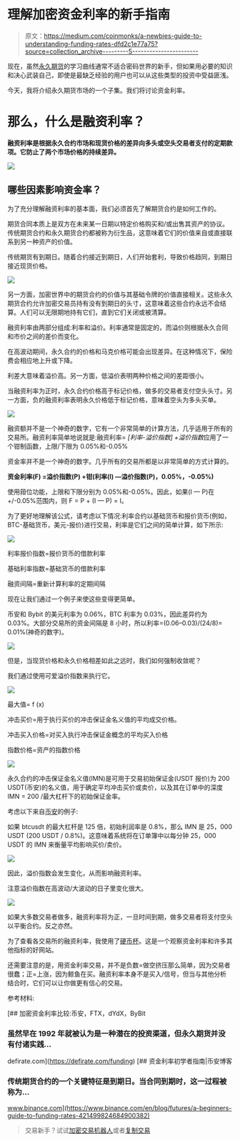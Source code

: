 # 理解加密资金利率的新手指南

> 原文：<https://medium.com/coinmonks/a-newbies-guide-to-understanding-funding-rates-dfd2c1e77a75?source=collection_archive---------5----------------------->

现在，虽然[永久期货](https://academy.binance.com/en/articles/what-are-perpetual-futures-contracts)的学习曲线通常不适合密码世界的新手，但如果用必要的知识和决心武装自己，即使是最缺乏经验的用户也可以从这些类型的投资中受益匪浅。

今天，我将介绍永久期货市场的一个子集。我们将讨论资金利率。

# **那么，什么是融资利率？**

**融资利率是根据永久合约市场和现货价格的差异向多头或空头交易者支付的定期款项。它防止了两个市场价格的持续差异。**

![](img/0fbaecba73815c87272c40d3eb450a58.png)

## 哪些因素影响资金率？

为了充分理解融资利率的基本面，我们必须首先了解期货合约是如何工作的。

期货合同本质上是双方在未来某一日期以特定价格购买和/或出售其资产的协议。传统期货合约和永久期货合约都被称为衍生品，这意味着它们的价值来自或直接联系到另一种资产的价值。

传统期货有到期日。随着合约接近到期日，人们开始套利，导致价格趋同，到期日接近现货价格。

![](img/aa67f5c6c40d1ad73f15e26d9d3a24c9.png)

另一方面，加密世界中的期货合约的价值与其基础令牌的价值直接相关。这些永久期货合约允许加密交易员持有没有到期日的头寸，这意味着这些合约永远不会结算。人们可以无限期地持有它们，直到它们关闭或被清算。

融资利率由两部分组成:利率和溢价。利率通常是固定的，而溢价则根据永久合同和市价之间的差价而变化。

在高波动期间，永久合约的价格和马克价格可能会出现差异。在这种情况下，保险费会相应地上升或下降。

利差大意味着溢价高。另一方面，低溢价表明两种价格之间的差距很小。

当融资利率为正时，永久合约价格高于标记价格，做多的交易者支付空头头寸。另一方面，负的融资利率表明永久价格低于标记价格，意味着空头为多头买单。

![](img/4be8d6f30159f5844e39292077b23e86.png)

融资额并不是一个神奇的数字，它有一个非常简单的计算方法，几乎适用于所有的交易所。融资利率简单地说就是:融资利率= *[利率-溢价指数] +溢价指数*应用了一个钳制函数，上限/下限为 0.05%和-0.05%

资金率并不是一个神奇的数字。几乎所有的交易所都是以非常简单的方式计算的。

**资金利率(F) =溢价指数(P) +钳(利率(I) —溢价指数(P)，0.05%，-0.05%)**

使用箝位功能，上限和下限分别为 0.05%和-0.05%。因此，如果(I — P)在+/-0.05%范围内，则 F = P + (I — P) = I。

为了更好地理解该公式，请考虑以下情况:利率合约以基础货币和报价货币(例如，BTC-基础货币，美元-报价)进行交易，利率是它们之间的简单计算，如下所示:

![](img/192ae76319caf28b545c3bfc295dd324.png)

利率报价指数=报价货币的借款利率

基础利率指数=基础货币的借款利率

融资间隔=重新计算利率的定期间隔

现在让我们通过一个例子来使这些变得更简单。

币安和 Bybit 的美元利率为 0.06%，BTC 利率为 0.03%，因此差异约为 0.03%。大部分交易所的资金间隔是 8 小时，所以利率=(0.06–0.03)/(24/8)= 0.01%(神奇的数字)。

![](img/4e5700df6a8bfc1e4aa6299aa2d7f907.png)

但是，当现货价格和永久价格相差如此之远时，我们如何强制收敛呢？

我们通过使用可爱溢价指数来执行它。

![](img/05a3340aff6ab75f5c04da45c0667370.png)

最大值= f (x)

冲击买价=用于执行买价的冲击保证金名义值的平均成交价格。

冲击买入价格=对买入执行冲击保证金概念的平均买入价格

指数价格=资产的指数价格

![](img/ca59afcb55e3f0838576bb6e8cc9eba5.png)

永久合约的冲击保证金名义值(IMN)是可用于交易初始保证金(USDT 报价)为 200 USDT(币安)的名义值，用于确定平均冲击买价或卖价，以及其在订单中的深度 IMN = 200 /最大杠杆下的初始保证金率。

考虑以下来自[币安](https://www.binance.com/en)的例子:

如果 btcusdt 的最大杠杆是 125 倍，初始利润率是 0.8%，那么 IMN 是 25，000 USDT (200 USDT / 0.8%)。这意味着系统将在订单簿中以每分钟 25，000 USDT 的 IMN 来衡量平均影响买价/卖价。

![](img/3f15691c81f3d4015d4f494884328512.png)

因此，溢价指数会发生变化，从而影响融资利率。

注意溢价指数在高波动/大波动的日子里变化很大。

![](img/73ef34a9bc0e562ed38fa3ed546a055c.png)

如果大多数交易者做多，融资利率将为正，一旦时间到期，做多交易者将支付空头以平衡合约。反之亦然。

为了查看各交易所的融资利率，我使用了[硬币杯](http://coinglass.com)。这是一个观察资金利率和许多其他指标的好网站。

还需要注意的是，用资金利率交易，并不是负数=做空挤压那么简单，因为交易者很蠢；正=上涨，因为鲸鱼在买。融资利率本身不是买入/信号，但当与其他分析结合时，它们可以让你做更有信心的交易。

参考材料:

[](https://defirate.com/funding) [## 加密资金利率比较:币安，FTX，dYdX，ByBit

### 虽然早在 1992 年就被认为是一种潜在的投资渠道，但永久期货并没有付诸实践…

defirate.com](https://defirate.com/funding) [](https://www.binance.com/en/blog/futures/a-beginners-guide-to-funding-rates-421499824684900382) [## 资金利率初学者指南|币安博客

### 传统期货合约的一个关键特征是到期日。当合同到期时，这一过程被称为…

www.binance.com](https://www.binance.com/en/blog/futures/a-beginners-guide-to-funding-rates-421499824684900382) 

> 交易新手？试试[加密交易机器人](/coinmonks/crypto-trading-bot-c2ffce8acb2a)或者[复制交易](/coinmonks/top-10-crypto-copy-trading-platforms-for-beginners-d0c37c7d698c)